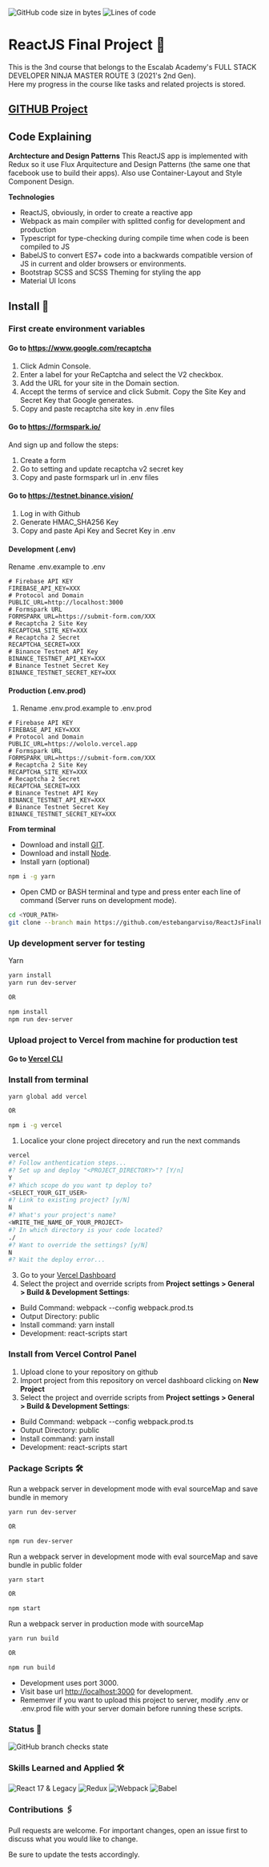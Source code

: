 ![GitHub code size in bytes](https://img.shields.io/github/languages/code-size/estebangarviso/ReactJsFinalProject)
![Lines of code](https://img.shields.io/tokei/lines/github/estebangarviso/ReactJsFinalProject)

# ReactJS Final Project 🚀

This is the 3nd course that belongs to the Escalab Academy's FULL STACK DEVELOPER NINJA MASTER ROUTE 3 (2021's 2nd Gen).<br />
Here my progress in the course like tasks and related projects is stored.

## [GITHUB Project](https://github.com/users/estebangarviso/projects/3)

## Code Explaining

**Archtecture and Design Patterns**
This ReactJS app is implemented with Redux so it use Flux Arquitecture and Design Patterns (the same one that facebook use to build their apps). Also use Container-Layout and Style Component Design.

**Technologies**

- ReactJS, obviously, in order to create a reactive app
- Webpack as main compiler with splitted config for development and production
- Typescript for type-checking during compile time when code is been compiled to JS
- BabelJS to convert ES7+ code into a backwards compatible version of JS in current and older browsers or environments.
- Bootstrap SCSS and SCSS Theming for styling the app
- Material UI Icons

## Install 🔧

### First create environment variables

#### Go to https://www.google.com/recaptcha

1. Click Admin Console.
2. Enter a label for your ReCaptcha and select the V2 checkbox.
3. Add the URL for your site in the Domain section.
4. Accept the terms of service and click Submit. Copy the Site Key and Secret Key that Google generates.
5. Copy and paste recaptcha site key in .env files

#### Go to https://formspark.io/

And sign up and follow the steps:

1. Create a form
2. Go to setting and update recaptcha v2 secret key
3. Copy and paste formspark url in .env files

#### Go to https://testnet.binance.vision/

1. Log in with Github
2. Generate HMAC_SHA256 Key
3. Copy and paste Api Key and Secret Key in .env

#### Development (.env)

Rename .env.example to .env

```env
# Firebase API KEY
FIREBASE_API_KEY=XXX
# Protocol and Domain
PUBLIC_URL=http://localhost:3000
# Formspark URL
FORMSPARK_URL=https://submit-form.com/XXX
# Recaptcha 2 Site Key
RECAPTCHA_SITE_KEY=XXX
# Recaptcha 2 Secret
RECAPTCHA_SECRET=XXX
# Binance Testnet API Key
BINANCE_TESTNET_API_KEY=XXX
# Binance Testnet Secret Key
BINANCE_TESTNET_SECRET_KEY=XXX
```

#### Production (.env.prod)

1. Rename .env.prod.example to .env.prod

```env
# Firebase API KEY
FIREBASE_API_KEY=XXX
# Protocol and Domain
PUBLIC_URL=https://wololo.vercel.app
# Formspark URL
FORMSPARK_URL=https://submit-form.com/XXX
# Recaptcha 2 Site Key
RECAPTCHA_SITE_KEY=XXX
# Recaptcha 2 Secret
RECAPTCHA_SECRET=XXX
# Binance Testnet API Key
BINANCE_TESTNET_API_KEY=XXX
# Binance Testnet Secret Key
BINANCE_TESTNET_SECRET_KEY=XXX
```

**From terminal**

- Download and install [GIT](https://git-scm.com/downloads).
- Download and install [Node](https://nodejs.dev/download).
- Install yarn (optional)

```sh
npm i -g yarn
```

- Open CMD or BASH terminal and type and press enter each line of command (Server runs on development mode).

```sh
cd <YOUR_PATH>
git clone --branch main https://github.com/estebangarviso/ReactJsFinalProject
```

### Up development server for testing

Yarn

```sh
yarn install
yarn run dev-server

OR

npm install
npm run dev-server
```

### Upload project to Vercel from machine for production test

#### Go to [Vercel CLI](https://vercel.com/cli)

### Install from terminal

```sh
yarn global add vercel

OR

npm i -g vercel
```

1.  Localice your clone project direcetory and run the next commands

```sh
vercel
#? Follow anthentication steps...
#? Set up and deploy "<PROJECT_DIRECTORY>"? [Y/n]
Y
#? Which scope do you want tp deploy to?
<SELECT_YOUR_GIT_USER>
#? Link to existing project? [y/N]
N
#? What's your project's name?
<WRITE_THE_NAME_OF_YOUR_PROJECT>
#? In which directory is your code located?
./
#? Want to override the settings? [y/N]
N
#? Wait the deploy error...
```

3.  Go to your [Vercel Dashboard](https://vercel.com/dashboard)
4.  Select the project and override scripts from **Project settings > General > Build & Development Settings**:

- Build Command: webpack --config webpack.prod.ts
- Output Directory: public
- Install command: yarn install
- Development: react-scripts start

### Install from Vercel Control Panel

1.  Upload clone to your repository on github
2.  Import project from this repository on vercel dashboard clicking on **New Project**
3.  Select the project and override scripts from **Project settings > General > Build & Development Settings**:

- Build Command: webpack --config webpack.prod.ts
- Output Directory: public
- Install command: yarn install
- Development: react-scripts start

### Package Scripts 🛠️

Run a webpack server in development mode with eval sourceMap and save bundle in memory

```sh
yarn run dev-server

OR

npm run dev-server
```

Run a webpack server in development mode with eval sourceMap and save bundle in public folder

```sh
yarn start

OR

npm start
```

Run a webpack server in production mode with sourceMap

```sh
yarn run build

OR

npm run build
```

- Development uses port 3000.
- Visit base url [http://localhost:3000](http://localhost:3000) for development.
- Rememver if you want to upload this project to server, modify .env or .env.prod file with your server domain before running these scripts.

### Status 📖

![GitHub branch checks state](https://img.shields.io/github/checks-status/estebangarviso/ReactJsFinalProject/main?style=solid)

### Skills Learned and Applied 🛠️

![React 17 & Legacy](https://img.shields.io/badge/React%2017%20%26%20Legacy--F7DF1E?style=solid&labelColor=F7DF1E&logoColor=000000&logo=React)
![Redux](https://img.shields.io/badge/Redux--F7DF1E?style=solid&labelColor=F7DF1E&logoColor=000000&logo=Redux)
![Webpack](https://img.shields.io/badge/Webpack--F7DF1E?style=solid&labelColor=F7DF1E&logoColor=000000&logo=Webpack)
![Babel](https://img.shields.io/badge/Babel--F7DF1E?style=solid&labelColor=F7DF1E&logoColor=000000&logo=Babel)

### Contributions 🖇️

Pull requests are welcome. For important changes, open an issue first to discuss what you would like to change.

Be sure to update the tests accordingly.
